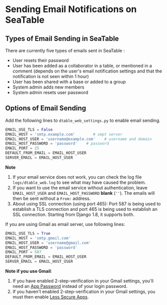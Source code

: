 # Sending Email Notifications on SeaTable

## Types of Email Sending in SeaTable

There are currently five types of emails sent in SeaTable :

* User resets their password
* User has been added as a collaborator in a table, or mentioned in a comment (depends on the user's email notification settings and that the notification is not seen within 1 hour)
* User has been shared with a base or added to a group
* System admin adds new members
* System admin resets user password


## Options of Email Sending

Add the following lines to `dtable_web_settings.py` to enable email sending.

```python
EMAIL_USE_TLS = False
EMAIL_HOST = 'smtp.example.com'        # smpt server
EMAIL_HOST_USER = 'username@example.com'    # username and domain
EMAIL_HOST_PASSWORD = 'password'    # password
EMAIL_PORT = 25
DEFAULT_FROM_EMAIL = EMAIL_HOST_USER
SERVER_EMAIL = EMAIL_HOST_USER

```

**Note**
1. If your email service does not work, you can check the log file `logs/dtable_web.log` to see what may have caused the problem. 
2. If you want to use the email service without authentication, leave `EMAIL_HOST_USER` and `EMAIL_HOST_PASSWORD` **blank** (`''`). The emails will then be sent without a `From:` address.
3. About using SSL connection (using port 465): Port 587 is being used to establish a TLS connection and port 465 is being used to establish an SSL connection.  Starting from Django 1.8, it supports both.


If you are using Gmail as email server, use following lines:

```python
EMAIL_USE_TLS = True
EMAIL_HOST = 'smtp.gmail.com'
EMAIL_HOST_USER = 'username@gmail.com'
EMAIL_HOST_PASSWORD = 'password'
EMAIL_PORT = 587
DEFAULT_FROM_EMAIL = EMAIL_HOST_USER
SERVER_EMAIL = EMAIL_HOST_USER

```
**Note if you use Gmail**: 
1. If you have enabled 2-step-verification in your Gmail settings, you'll need an [App Password](https://support.google.com/accounts/answer/185833) instead of your login password.
2. If you haven't enabled 2-step-verification in your Gmail settings, you must then enable [Less Secure Apps](https://support.google.com/accounts/answer/6010255).
